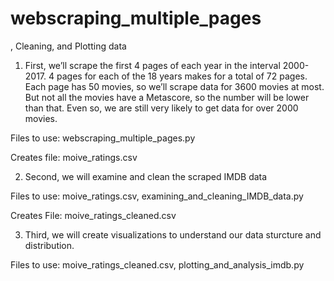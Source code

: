 ﻿
# webscraping_multiple_pages
, Cleaning, and Plotting data

1. First, we’ll scrape the first 4 pages of each year in the interval 2000-2017. 
4 pages for each of the 18 years makes for a total of 72 pages. Each page has 
50 movies, so we’ll scrape data for 3600 movies at most. But not all the movies 
have a Metascore, so the number will be lower than that. Even so, we are still 
very likely to get data for over 2000 movies.

Files to use:
webscraping_multiple_pages.py

Creates file:
moive_ratings.csv


2. Second, we will examine and clean the scraped IMDB data

Files to use:
moive_ratings.csv, examining_and_cleaning_IMDB_data.py

Creates File:
moive_ratings_cleaned.csv


3.  Third, we will create visualizations to understand our data sturcture and distribution.

Files to use:
moive_ratings_cleaned.csv, plotting_and_analysis_imdb.py